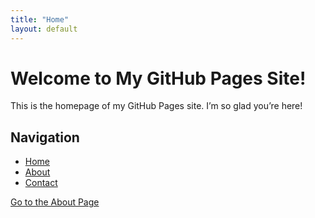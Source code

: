 ```yaml
---
title: "Home"
layout: default
---
```


# Welcome to My GitHub Pages Site!

This is the homepage of my GitHub Pages site. I’m so glad you’re here!

## Navigation
- [Home](index.md)
- [About](about.md)
- [Contact](contact.md)


[Go to the About Page](about.md)
